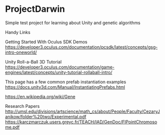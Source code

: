 # ProjectDarwin
Simple test project for learning about Unity and genetic algorithms

Handy Links

Getting Started With Oculus SDK Demos
https://developer3.oculus.com/documentation/pcsdk/latest/concepts/gsg-intro-oneworld/

Unity Roll-a-Ball 3D Tutorial
https://developer3.oculus.com/documentation/game-engines/latest/concepts/unity-tutorial-rollaball-intro/

This page has a few common prefab instantiation examples
https://docs.unity3d.com/Manual/InstantiatingPrefabs.html

https://en.wikipedia.org/wiki/Gene

Research Papers
http://umsl.edu/divisions/artscience/math_cs/about/People/Faculty/CezaryJanikow/folder%20two/Experimental.pdf
https://karczmarczuk.users.greyc.fr/TEACH/IAD/GenDoc/FlPointChromosome.pdf
